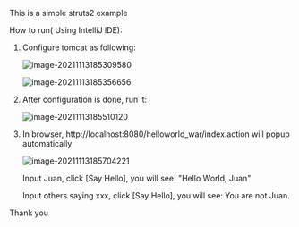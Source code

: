 This is a simple struts2 example 

How to run( Using IntelliJ IDE):

1. Configure tomcat as following:

   ![image-20211113185309580](C:\Users\Administrator\AppData\Roaming\Typora\typora-user-images\image-20211113185309580.png)

   ![image-20211113185356656](C:\Users\Administrator\AppData\Roaming\Typora\typora-user-images\image-20211113185356656.png)

2. After configuration is done, run it:

   ![image-20211113185510120](C:\Users\Administrator\AppData\Roaming\Typora\typora-user-images\image-20211113185510120.png)

3. In browser, http://localhost:8080/helloworld_war/index.action will popup automatically

   ![image-20211113185704221](C:\Users\Administrator\AppData\Roaming\Typora\typora-user-images\image-20211113185704221.png)

   Input Juan, click [Say Hello], you will see: "Hello World, Juan"

   Input others saying xxx, click [Say Hello], you will see: You are not Juan. 



Thank you



